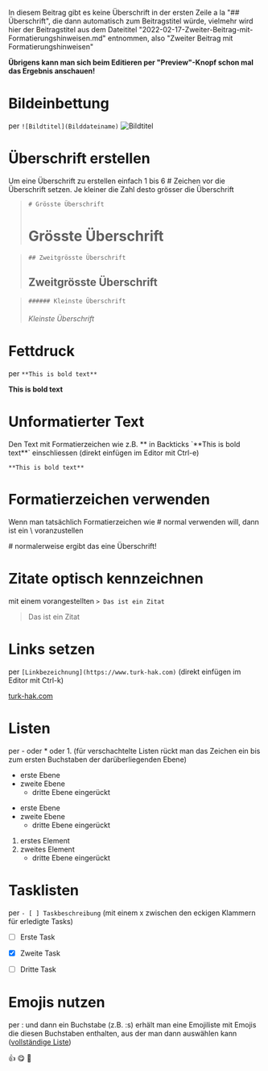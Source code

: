 In diesem Beitrag gibt es keine Überschrift in der ersten Zeile a la "## Überschrift", die dann automatisch zum Beitragstitel würde, vielmehr wird hier der Beitragstitel aus dem Dateititel "2022-02-17-Zweiter-Beitrag-mit-Formatierungshinweisen.md" entnommen,
also "Zweiter Beitrag mit Formatierungshinweisen"

**Übrigens kann man sich beim Editieren per "Preview"-Knopf schon mal das Ergebnis anschauen!**

# Bildeinbettung 
per `![Bildtitel](Bilddateiname)`
![Bildtitel](../../../quicksilver.jpg)



# Überschrift erstellen
Um eine Überschrift zu erstellen einfach 1 bis 6 # Zeichen vor die Überschrift setzen. Je kleiner die Zahl desto grösser die Überschrift

>`# Grösste Überschrift`
># Grösste Überschrift

>`## Zweitgrösste Überschrift`
>## Zweitgrösste Überschrift

>`###### Kleinste Überschrift`
>###### Kleinste Überschrift



# Fettdruck
per `**This is bold text**`

**This is bold text**



# Unformatierter Text
Den Text mit Formatierzeichen wie z.B. ** in Backticks \`\*\*This is bold text\*\*\` einschliessen (direkt einfügen im Editor mit Ctrl-e)

`**This is bold text**`



# Formatierzeichen verwenden
Wenn man tatsächlich Formatierzeichen wie # normal verwenden will, dann ist ein \\ voranzustellen

\# normalerweise ergibt das eine Überschrift!



# Zitate optisch kennzeichnen
mit einem vorangestellten `> Das ist ein Zitat`

> Das ist ein Zitat



# Links setzen
per `[Linkbezeichnung](https://www.turk-hak.com)` (direkt einfügen im Editor mit Ctrl-k)

[turk-hak.com](https://www.turk-hak.com)



# Listen
per \- oder \* oder 1. (für verschachtelte Listen rückt man das Zeichen ein bis zum ersten Buchstaben der darüberliegenden Ebene)

- erste Ebene
- zweite Ebene
  - dritte Ebene eingerückt

* erste Ebene
* zweite Ebene
  * dritte Ebene eingerückt

1. erstes Element
2. zweites Element
   - dritte Ebene eingerückt



# Tasklisten
per `- [ ] Taskbeschreibung` (mit einem x zwischen den eckigen Klammern für erledigte Tasks)

- [ ] Erste Task
- [x] Zweite Task
- [ ] Dritte Task



# Emojis nutzen
per \: und dann ein Buchstabe (z.B. \:s) erhält man eine Emojiliste mit Emojis die diesen Buchstaben enthalten, aus der man dann auswählen kann ([vollständige Liste](https://github.com/ikatyang/emoji-cheat-sheet/blob/master/README.md))

👍 😋 😬 



